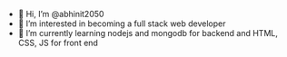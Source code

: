 - 👋 Hi, I’m @abhinit2050
- 👀 I’m interested in becoming a full stack web developer
- 🌱 I’m currently learning nodejs and mongodb for backend and HTML, CSS, JS for front end

<!---
abhinit2050/abhinit2050 is a ✨ special ✨ repository because its `README.md` (this file) appears on your GitHub profile.
You can click the Preview link to take a look at your changes.
--->
